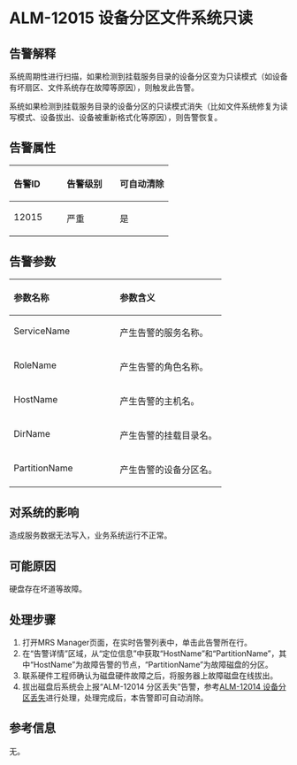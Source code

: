 # ALM-12015 设备分区文件系统只读<a name="ZH-CN_TOPIC_0174499393"></a>

## 告警解释<a name="zh-cn_topic_0093195092_zh-cn_topic_0087154371_zh-cn_topic_0087039341_section20098542"></a>

系统周期性进行扫描，如果检测到挂载服务目录的设备分区变为只读模式（如设备有坏扇区、文件系统存在故障等原因），则触发此告警。

系统如果检测到挂载服务目录的设备分区的只读模式消失（比如文件系统修复为读写模式、设备拔出、设备被重新格式化等原因），则告警恢复。

## 告警属性<a name="zh-cn_topic_0093195092_zh-cn_topic_0087154371_zh-cn_topic_0087039341_section46669150"></a>

<a name="zh-cn_topic_0093195092_zh-cn_topic_0087154371_zh-cn_topic_0087039341_table11535290"></a>
<table><thead align="left"><tr id="zh-cn_topic_0093195092_zh-cn_topic_0087154371_zh-cn_topic_0087039341_row65644901"><th class="cellrowborder" valign="top" width="33.33333333333333%" id="mcps1.1.4.1.1"><p id="zh-cn_topic_0093195092_zh-cn_topic_0087154371_zh-cn_topic_0087039341_p15636737"><a name="zh-cn_topic_0093195092_zh-cn_topic_0087154371_zh-cn_topic_0087039341_p15636737"></a><a name="zh-cn_topic_0093195092_zh-cn_topic_0087154371_zh-cn_topic_0087039341_p15636737"></a>告警ID</p>
</th>
<th class="cellrowborder" valign="top" width="33.33333333333333%" id="mcps1.1.4.1.2"><p id="zh-cn_topic_0093195092_zh-cn_topic_0087154371_zh-cn_topic_0087039341_p58616210"><a name="zh-cn_topic_0093195092_zh-cn_topic_0087154371_zh-cn_topic_0087039341_p58616210"></a><a name="zh-cn_topic_0093195092_zh-cn_topic_0087154371_zh-cn_topic_0087039341_p58616210"></a>告警级别</p>
</th>
<th class="cellrowborder" valign="top" width="33.33333333333333%" id="mcps1.1.4.1.3"><p id="zh-cn_topic_0093195092_zh-cn_topic_0087154371_zh-cn_topic_0087039341_p50292608"><a name="zh-cn_topic_0093195092_zh-cn_topic_0087154371_zh-cn_topic_0087039341_p50292608"></a><a name="zh-cn_topic_0093195092_zh-cn_topic_0087154371_zh-cn_topic_0087039341_p50292608"></a>可自动清除</p>
</th>
</tr>
</thead>
<tbody><tr id="zh-cn_topic_0093195092_zh-cn_topic_0087154371_zh-cn_topic_0087039341_row47169458"><td class="cellrowborder" valign="top" width="33.33333333333333%" headers="mcps1.1.4.1.1 "><p id="zh-cn_topic_0093195092_zh-cn_topic_0087154371_zh-cn_topic_0087039341_p62629777"><a name="zh-cn_topic_0093195092_zh-cn_topic_0087154371_zh-cn_topic_0087039341_p62629777"></a><a name="zh-cn_topic_0093195092_zh-cn_topic_0087154371_zh-cn_topic_0087039341_p62629777"></a>12015</p>
</td>
<td class="cellrowborder" valign="top" width="33.33333333333333%" headers="mcps1.1.4.1.2 "><p id="zh-cn_topic_0093195092_zh-cn_topic_0087154371_zh-cn_topic_0087039341_p39847172"><a name="zh-cn_topic_0093195092_zh-cn_topic_0087154371_zh-cn_topic_0087039341_p39847172"></a><a name="zh-cn_topic_0093195092_zh-cn_topic_0087154371_zh-cn_topic_0087039341_p39847172"></a>严重</p>
</td>
<td class="cellrowborder" valign="top" width="33.33333333333333%" headers="mcps1.1.4.1.3 "><p id="zh-cn_topic_0093195092_zh-cn_topic_0087154371_zh-cn_topic_0087039341_p6395508"><a name="zh-cn_topic_0093195092_zh-cn_topic_0087154371_zh-cn_topic_0087039341_p6395508"></a><a name="zh-cn_topic_0093195092_zh-cn_topic_0087154371_zh-cn_topic_0087039341_p6395508"></a>是</p>
</td>
</tr>
</tbody>
</table>

## 告警参数<a name="zh-cn_topic_0093195092_zh-cn_topic_0087154371_zh-cn_topic_0087039341_section17369173"></a>

<a name="zh-cn_topic_0093195092_zh-cn_topic_0087154371_zh-cn_topic_0087039341_table48274120"></a>
<table><thead align="left"><tr id="zh-cn_topic_0093195092_zh-cn_topic_0087154371_zh-cn_topic_0087039341_row22428719"><th class="cellrowborder" valign="top" width="50%" id="mcps1.1.3.1.1"><p id="zh-cn_topic_0093195092_zh-cn_topic_0087154371_zh-cn_topic_0087039341_p4786990"><a name="zh-cn_topic_0093195092_zh-cn_topic_0087154371_zh-cn_topic_0087039341_p4786990"></a><a name="zh-cn_topic_0093195092_zh-cn_topic_0087154371_zh-cn_topic_0087039341_p4786990"></a>参数名称</p>
</th>
<th class="cellrowborder" valign="top" width="50%" id="mcps1.1.3.1.2"><p id="zh-cn_topic_0093195092_zh-cn_topic_0087154371_zh-cn_topic_0087039341_p52201942"><a name="zh-cn_topic_0093195092_zh-cn_topic_0087154371_zh-cn_topic_0087039341_p52201942"></a><a name="zh-cn_topic_0093195092_zh-cn_topic_0087154371_zh-cn_topic_0087039341_p52201942"></a>参数含义</p>
</th>
</tr>
</thead>
<tbody><tr id="zh-cn_topic_0093195092_zh-cn_topic_0087154371_zh-cn_topic_0087039341_row498894"><td class="cellrowborder" valign="top" width="50%" headers="mcps1.1.3.1.1 "><p id="zh-cn_topic_0093195092_zh-cn_topic_0087154371_zh-cn_topic_0087039341_p40410430"><a name="zh-cn_topic_0093195092_zh-cn_topic_0087154371_zh-cn_topic_0087039341_p40410430"></a><a name="zh-cn_topic_0093195092_zh-cn_topic_0087154371_zh-cn_topic_0087039341_p40410430"></a>ServiceName</p>
</td>
<td class="cellrowborder" valign="top" width="50%" headers="mcps1.1.3.1.2 "><p id="zh-cn_topic_0093195092_zh-cn_topic_0087154371_zh-cn_topic_0087039341_p52019407"><a name="zh-cn_topic_0093195092_zh-cn_topic_0087154371_zh-cn_topic_0087039341_p52019407"></a><a name="zh-cn_topic_0093195092_zh-cn_topic_0087154371_zh-cn_topic_0087039341_p52019407"></a>产生告警的服务名称。</p>
</td>
</tr>
<tr id="zh-cn_topic_0093195092_zh-cn_topic_0087154371_zh-cn_topic_0087039341_row65521483"><td class="cellrowborder" valign="top" width="50%" headers="mcps1.1.3.1.1 "><p id="zh-cn_topic_0093195092_zh-cn_topic_0087154371_zh-cn_topic_0087039341_p5639920"><a name="zh-cn_topic_0093195092_zh-cn_topic_0087154371_zh-cn_topic_0087039341_p5639920"></a><a name="zh-cn_topic_0093195092_zh-cn_topic_0087154371_zh-cn_topic_0087039341_p5639920"></a>RoleName</p>
</td>
<td class="cellrowborder" valign="top" width="50%" headers="mcps1.1.3.1.2 "><p id="zh-cn_topic_0093195092_zh-cn_topic_0087154371_zh-cn_topic_0087039341_p54180361"><a name="zh-cn_topic_0093195092_zh-cn_topic_0087154371_zh-cn_topic_0087039341_p54180361"></a><a name="zh-cn_topic_0093195092_zh-cn_topic_0087154371_zh-cn_topic_0087039341_p54180361"></a>产生告警的角色名称。</p>
</td>
</tr>
<tr id="zh-cn_topic_0093195092_zh-cn_topic_0087154371_zh-cn_topic_0087039341_row17861205"><td class="cellrowborder" valign="top" width="50%" headers="mcps1.1.3.1.1 "><p id="zh-cn_topic_0093195092_zh-cn_topic_0087154371_zh-cn_topic_0087039341_p37471480"><a name="zh-cn_topic_0093195092_zh-cn_topic_0087154371_zh-cn_topic_0087039341_p37471480"></a><a name="zh-cn_topic_0093195092_zh-cn_topic_0087154371_zh-cn_topic_0087039341_p37471480"></a>HostName</p>
</td>
<td class="cellrowborder" valign="top" width="50%" headers="mcps1.1.3.1.2 "><p id="zh-cn_topic_0093195092_zh-cn_topic_0087154371_zh-cn_topic_0087039341_p15291011"><a name="zh-cn_topic_0093195092_zh-cn_topic_0087154371_zh-cn_topic_0087039341_p15291011"></a><a name="zh-cn_topic_0093195092_zh-cn_topic_0087154371_zh-cn_topic_0087039341_p15291011"></a>产生告警的主机名。</p>
</td>
</tr>
<tr id="zh-cn_topic_0093195092_zh-cn_topic_0087154371_zh-cn_topic_0087039341_row3401375"><td class="cellrowborder" valign="top" width="50%" headers="mcps1.1.3.1.1 "><p id="zh-cn_topic_0093195092_zh-cn_topic_0087154371_zh-cn_topic_0087039341_p7075995"><a name="zh-cn_topic_0093195092_zh-cn_topic_0087154371_zh-cn_topic_0087039341_p7075995"></a><a name="zh-cn_topic_0093195092_zh-cn_topic_0087154371_zh-cn_topic_0087039341_p7075995"></a>DirName</p>
</td>
<td class="cellrowborder" valign="top" width="50%" headers="mcps1.1.3.1.2 "><p id="zh-cn_topic_0093195092_zh-cn_topic_0087154371_zh-cn_topic_0087039341_p36284690"><a name="zh-cn_topic_0093195092_zh-cn_topic_0087154371_zh-cn_topic_0087039341_p36284690"></a><a name="zh-cn_topic_0093195092_zh-cn_topic_0087154371_zh-cn_topic_0087039341_p36284690"></a>产生告警的挂载目录名。</p>
</td>
</tr>
<tr id="zh-cn_topic_0093195092_zh-cn_topic_0087154371_zh-cn_topic_0087039341_row58126760"><td class="cellrowborder" valign="top" width="50%" headers="mcps1.1.3.1.1 "><p id="zh-cn_topic_0093195092_zh-cn_topic_0087154371_zh-cn_topic_0087039341_p10647142"><a name="zh-cn_topic_0093195092_zh-cn_topic_0087154371_zh-cn_topic_0087039341_p10647142"></a><a name="zh-cn_topic_0093195092_zh-cn_topic_0087154371_zh-cn_topic_0087039341_p10647142"></a>PartitionName</p>
</td>
<td class="cellrowborder" valign="top" width="50%" headers="mcps1.1.3.1.2 "><p id="zh-cn_topic_0093195092_zh-cn_topic_0087154371_zh-cn_topic_0087039341_p57112148"><a name="zh-cn_topic_0093195092_zh-cn_topic_0087154371_zh-cn_topic_0087039341_p57112148"></a><a name="zh-cn_topic_0093195092_zh-cn_topic_0087154371_zh-cn_topic_0087039341_p57112148"></a>产生告警的设备分区名。</p>
</td>
</tr>
</tbody>
</table>

## 对系统的影响<a name="zh-cn_topic_0093195092_zh-cn_topic_0087154371_zh-cn_topic_0087039341_section22104835"></a>

造成服务数据无法写入，业务系统运行不正常。

## 可能原因<a name="zh-cn_topic_0093195092_zh-cn_topic_0087154371_zh-cn_topic_0087039341_section64725793"></a>

硬盘存在坏道等故障。

## 处理步骤<a name="zh-cn_topic_0093195092_zh-cn_topic_0087154371_zh-cn_topic_0087039341_section45661233"></a>

1.  打开MRS  Manager页面，在实时告警列表中，单击此告警所在行。
2.  在“告警详情”区域，从“定位信息”中获取“HostName”和“PartitionName”，其中“HostName”为故障告警的节点，“PartitionName”为故障磁盘的分区。
3.  联系硬件工程师确认为磁盘硬件故障之后，将服务器上故障磁盘在线拔出。
4.  拔出磁盘后系统会上报“ALM-12014 分区丢失”告警，参考[ALM-12014 设备分区丢失](ALM-12014-设备分区丢失-75.md#ZH-CN_TOPIC_0174499392)进行处理，处理完成后，本告警即可自动消除。

## 参考信息<a name="zh-cn_topic_0093195092_zh-cn_topic_0087154371_zh-cn_topic_0087039341_section8297914"></a>

无。

